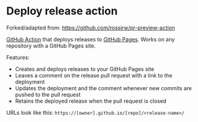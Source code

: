 # Deploy release action

Forked/adapted from: https://github.com/rossjrw/pr-preview-action

[GitHub Action](https://github.com/features/actions) that deploys releases
to [GitHub Pages](https://pages.github.com/). Works on any
repository with a GitHub Pages site.

Features:

- Creates and deploys releases to your GitHub Pages site
- Leaves a comment on the release pull request with a link to the deployment
- Updates the deployment and the comment whenever new commits are pushed to
  the pull request
- Retains the deployed release when the pull
  request is closed

URLs look like this:
`https://[owner].github.io/[repo]/<release-name>/`
